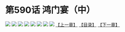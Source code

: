 # 第590话 鸿门宴（中）
![](https://mhpic.xiaomingtaiji.net/comic/D/斗破苍穹拆分版/590话/1.jpg-zymk.middle.webp)
![](https://mhpic.xiaomingtaiji.net/comic/D/斗破苍穹拆分版/590话/2.jpg-zymk.middle.webp)
![](https://mhpic.xiaomingtaiji.net/comic/D/斗破苍穹拆分版/590话/3.jpg-zymk.middle.webp)
![](https://mhpic.xiaomingtaiji.net/comic/D/斗破苍穹拆分版/590话/4.jpg-zymk.middle.webp)
![](https://mhpic.xiaomingtaiji.net/comic/D/斗破苍穹拆分版/590话/5.jpg-zymk.middle.webp)
![](https://mhpic.xiaomingtaiji.net/comic/D/斗破苍穹拆分版/590话/6.jpg-zymk.middle.webp)
![](https://mhpic.xiaomingtaiji.net/comic/D/斗破苍穹拆分版/590话/7.jpg-zymk.middle.webp)
![](https://mhpic.xiaomingtaiji.net/comic/D/斗破苍穹拆分版/590话/8.jpg-zymk.middle.webp)
[【上一章】](./589.md)
[【目录】](./READMD.md)
[【下一章】](./591.md)
